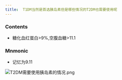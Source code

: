 ```yaml
---
title:  T1DM当然是首选胰岛素但是哪些情况的T2DM也需要使用呢
--- 
```


### Contents
- 糖化血红蛋白>9%,空腹血糖>11.1
### Mnmonic
- 记忆为9.11

![T2DM需要使用胰岛素的情况.png](/note-images/T2DM需要使用胰岛素的情况.png)
